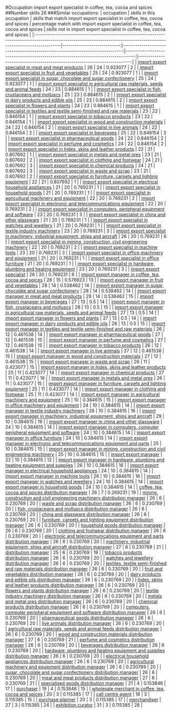 #Occupation import export specialist in coffee, tea, cocoa and spices
##Number skills 26
###Similar occupations:
| occupation                                                                                                                                                              |   skills in this occupation |   skills that match import export specialist in coffee, tea, cocoa and spices |   percentage match with import export specialist in coffee, tea, cocoa and spices |   skills not in import export specialist in coffee, tea, cocoa and spices |
|:------------------------------------------------------------------------------------------------------------------------------------------------------------------------|----------------------------:|------------------------------------------------------------------------------:|----------------------------------------------------------------------------------:|--------------------------------------------------------------------------:|
| [import export specialist in meat and meat products](import_export_specialist_in_meat_and_meat_products.md)                                                             |                          26 |                                                                            24 |                                                                          0.923077 |                                                                         2 |
| [import export specialist in fruit and vegetables](import_export_specialist_in_fruit_and_vegetables.md)                                                                 |                          25 |                                                                            24 |                                                                          0.923077 |                                                                         1 |
| [import export specialist in sugar, chocolate and sugar confectionery](import_export_specialist_in_sugar,_chocolate_and_sugar_confectionery.md)                         |                          25 |                                                                            24 |                                                                          0.923077 |                                                                         1 |
| [import export specialist in agricultural raw materials, seeds and animal feeds](import_export_specialist_in_agricultural_raw_materials,_seeds_and_animal_feeds.md)     |                          24 |                                                                            23 |                                                                          0.884615 |                                                                         1 |
| [import export specialist in  fish, crustaceans and molluscs](import_export_specialist_in__fish,_crustaceans_and_molluscs.md)                                           |                          25 |                                                                            23 |                                                                          0.884615 |                                                                         2 |
| [import export specialist in dairy products and edible oils](import_export_specialist_in_dairy_products_and_edible_oils.md)                                             |                          25 |                                                                            23 |                                                                          0.884615 |                                                                         2 |
| [import export specialist in flowers and plants](import_export_specialist_in_flowers_and_plants.md)                                                                     |                          24 |                                                                            23 |                                                                          0.884615 |                                                                         1 |
| [import export specialist in textiles and textile semi-finished and raw materials](import_export_specialist_in_textiles_and_textile_semi-finished_and_raw_materials.md) |                          23 |                                                                            22 |                                                                          0.846154 |                                                                         1 |
| [import export specialist in tobacco products](import_export_specialist_in_tobacco_products.md)                                                                         |                          23 |                                                                            22 |                                                                          0.846154 |                                                                         1 |
| [import export specialist in wood and construction materials](import_export_specialist_in_wood_and_construction_materials.md)                                           |                          24 |                                                                            22 |                                                                          0.846154 |                                                                         2 |
| [import export specialist in live animals](import_export_specialist_in_live_animals.md)                                                                                 |                          24 |                                                                            22 |                                                                          0.846154 |                                                                         2 |
| [import export specialist in beverages](import_export_specialist_in_beverages.md)                                                                                       |                          25 |                                                                            22 |                                                                          0.846154 |                                                                         3 |
| [import export specialist in pharmaceutical goods](import_export_specialist_in_pharmaceutical_goods.md)                                                                 |                          24 |                                                                            22 |                                                                          0.846154 |                                                                         2 |
| [import export specialist in perfume and cosmetics](import_export_specialist_in_perfume_and_cosmetics.md)                                                               |                          24 |                                                                            22 |                                                                          0.846154 |                                                                         2 |
| [import export specialist in hides, skins and leather products](import_export_specialist_in_hides,_skins_and_leather_products.md)                                       |                          22 |                                                                            21 |                                                                          0.807692 |                                                                         1 |
| [import export specialist in metals and metal ores](import_export_specialist_in_metals_and_metal_ores.md)                                                               |                          23 |                                                                            21 |                                                                          0.807692 |                                                                         2 |
| [import export specialist in clothing and footwear](import_export_specialist_in_clothing_and_footwear.md)                                                               |                          24 |                                                                            21 |                                                                          0.807692 |                                                                         3 |
| [import export specialist in chemical products](import_export_specialist_in_chemical_products.md)                                                                       |                          24 |                                                                            21 |                                                                          0.807692 |                                                                         3 |
| [import export specialist in waste and scrap](import_export_specialist_in_waste_and_scrap.md)                                                                           |                          23 |                                                                            21 |                                                                          0.807692 |                                                                         2 |
| [import export specialist in furniture, carpets and lighting equipment](import_export_specialist_in_furniture,_carpets_and_lighting_equipment.md)                       |                          22 |                                                                            21 |                                                                          0.807692 |                                                                         1 |
| [import export specialist in electrical household appliances](import_export_specialist_in_electrical_household_appliances.md)                                           |                          21 |                                                                            20 |                                                                          0.769231 |                                                                         1 |
| [import export specialist in household goods](import_export_specialist_in_household_goods.md)                                                                           |                          21 |                                                                            20 |                                                                          0.769231 |                                                                         1 |
| [import export specialist in agricultural machinery and equipment](import_export_specialist_in_agricultural_machinery_and_equipment.md)                                 |                          22 |                                                                            20 |                                                                          0.769231 |                                                                         2 |
| [import export specialist in electronic and telecommunications equipment](import_export_specialist_in_electronic_and_telecommunications_equipment.md)                   |                          22 |                                                                            20 |                                                                          0.769231 |                                                                         2 |
| [import export specialist in computers, peripheral equipment and software](import_export_specialist_in_computers,_peripheral_equipment_and_software.md)                 |                          23 |                                                                            20 |                                                                          0.769231 |                                                                         3 |
| [import export specialist in china and other glassware](import_export_specialist_in_china_and_other_glassware.md)                                                       |                          21 |                                                                            20 |                                                                          0.769231 |                                                                         1 |
| [import export specialist in watches and jewellery](import_export_specialist_in_watches_and_jewellery.md)                                                               |                          21 |                                                                            20 |                                                                          0.769231 |                                                                         1 |
| [import export specialist in textile industry machinery](import_export_specialist_in_textile_industry_machinery.md)                                                     |                          23 |                                                                            20 |                                                                          0.769231 |                                                                         3 |
| [import export specialist in machinery, industrial equipment, ships and aircraft](import_export_specialist_in_machinery,_industrial_equipment,_ships_and_aircraft.md)   |                          26 |                                                                            20 |                                                                          0.769231 |                                                                         6 |
| [import export specialist in mining, construction, civil engineering machinery](import_export_specialist_in_mining,_construction,_civil_engineering_machinery.md)       |                          22 |                                                                            20 |                                                                          0.769231 |                                                                         2 |
| [import export specialist in machine tools](import_export_specialist_in_machine_tools.md)                                                                               |                          23 |                                                                            20 |                                                                          0.769231 |                                                                         3 |
| [import export specialist in office machinery and equipment](import_export_specialist_in_office_machinery_and_equipment.md)                                             |                          21 |                                                                            20 |                                                                          0.769231 |                                                                         1 |
| [import export specialist in office furniture](import_export_specialist_in_office_furniture.md)                                                                         |                          21 |                                                                            20 |                                                                          0.769231 |                                                                         1 |
| [import export specialist in hardware, plumbing and heating equipment](import_export_specialist_in_hardware,_plumbing_and_heating_equipment.md)                         |                          23 |                                                                            20 |                                                                          0.769231 |                                                                         3 |
| [import export specialist](import_export_specialist.md)                                                                                                                 |                          26 |                                                                            20 |                                                                          0.769231 |                                                                         6 |
| [import export manager in coffee, tea, cocoa and spices](import_export_manager_in_coffee,_tea,_cocoa_and_spices.md)                                                     |                          28 |                                                                            15 |                                                                          0.576923 |                                                                        13 |
| [import export manager in fruit and vegetables](import_export_manager_in_fruit_and_vegetables.md)                                                                       |                          28 |                                                                            14 |                                                                          0.538462 |                                                                        14 |
| [import export manager in sugar, chocolate and sugar confectionery](import_export_manager_in_sugar,_chocolate_and_sugar_confectionery.md)                               |                          28 |                                                                            14 |                                                                          0.538462 |                                                                        14 |
| [import export manager in meat and meat products](import_export_manager_in_meat_and_meat_products.md)                                                                   |                          29 |                                                                            14 |                                                                          0.538462 |                                                                        15 |
| [import export manager in beverages](import_export_manager_in_beverages.md)                                                                                             |                          27 |                                                                            13 |                                                                          0.5      |                                                                        14 |
| [import export manager in fish, crustaceans and molluscs](import_export_manager_in_fish,_crustaceans_and_molluscs.md)                                                   |                          28 |                                                                            13 |                                                                          0.5      |                                                                        15 |
| [import export manager in agricultural raw materials, seeds and animal feeds](import_export_manager_in_agricultural_raw_materials,_seeds_and_animal_feeds.md)           |                          27 |                                                                            13 |                                                                          0.5      |                                                                        14 |
| [import export manager in flowers and plants](import_export_manager_in_flowers_and_plants.md)                                                                           |                          27 |                                                                            13 |                                                                          0.5      |                                                                        14 |
| [import export manager in dairy products and edible oils](import_export_manager_in_dairy_products_and_edible_oils.md)                                                   |                          28 |                                                                            13 |                                                                          0.5      |                                                                        15 |
| [import export manager in textiles and textile semi-finished and raw materials](import_export_manager_in_textiles_and_textile_semi-finished_and_raw_materials.md)       |                          26 |                                                                            12 |                                                                          0.461538 |                                                                        14 |
| [import export manager in pharmaceutical goods](import_export_manager_in_pharmaceutical_goods.md)                                                                       |                          27 |                                                                            12 |                                                                          0.461538 |                                                                        15 |
| [import export manager in perfume and cosmetics](import_export_manager_in_perfume_and_cosmetics.md)                                                                     |                          27 |                                                                            12 |                                                                          0.461538 |                                                                        15 |
| [import export manager in tobacco products](import_export_manager_in_tobacco_products.md)                                                                               |                          26 |                                                                            12 |                                                                          0.461538 |                                                                        14 |
| [import export manager in live animals](import_export_manager_in_live_animals.md)                                                                                       |                          27 |                                                                            12 |                                                                          0.461538 |                                                                        15 |
| [import export manager in wood and construction materials](import_export_manager_in_wood_and_construction_materials.md)                                                 |                          27 |                                                                            12 |                                                                          0.461538 |                                                                        15 |
| [import export manager in waste and scrap](import_export_manager_in_waste_and_scrap.md)                                                                                 |                          26 |                                                                            11 |                                                                          0.423077 |                                                                        15 |
| [import export manager in hides, skins and leather products](import_export_manager_in_hides,_skins_and_leather_products.md)                                             |                          25 |                                                                            11 |                                                                          0.423077 |                                                                        14 |
| [import export manager in chemical products](import_export_manager_in_chemical_products.md)                                                                             |                          27 |                                                                            11 |                                                                          0.423077 |                                                                        16 |
| [import export manager in metals and metal ores](import_export_manager_in_metals_and_metal_ores.md)                                                                     |                          26 |                                                                            11 |                                                                          0.423077 |                                                                        15 |
| [import export manager in furniture, carpets and lighting equipment](import_export_manager_in_furniture,_carpets_and_lighting_equipment.md)                             |                          25 |                                                                            11 |                                                                          0.423077 |                                                                        14 |
| [import export manager in clothing and footwear](import_export_manager_in_clothing_and_footwear.md)                                                                     |                          25 |                                                                            11 |                                                                          0.423077 |                                                                        14 |
| [import export manager in agricultural machinery and equipment](import_export_manager_in_agricultural_machinery_and_equipment.md)                                       |                          25 |                                                                            10 |                                                                          0.384615 |                                                                        15 |
| [import export manager in office machinery and equipment](import_export_manager_in_office_machinery_and_equipment.md)                                                   |                          24 |                                                                            10 |                                                                          0.384615 |                                                                        14 |
| [import export manager in textile industry machinery](import_export_manager_in_textile_industry_machinery.md)                                                           |                          26 |                                                                            10 |                                                                          0.384615 |                                                                        16 |
| [import export manager in machinery, industrial equipment, ships and aircraft](import_export_manager_in_machinery,_industrial_equipment,_ships_and_aircraft.md)         |                          29 |                                                                            10 |                                                                          0.384615 |                                                                        19 |
| [import export manager in china and other glassware](import_export_manager_in_china_and_other_glassware.md)                                                             |                          24 |                                                                            10 |                                                                          0.384615 |                                                                        14 |
| [import export manager in computers, computer peripheral equipment and software](import_export_manager_in_computers,_computer_peripheral_equipment_and_software.md)     |                          24 |                                                                            10 |                                                                          0.384615 |                                                                        14 |
| [import export manager in office furniture](import_export_manager_in_office_furniture.md)                                                                               |                          24 |                                                                            10 |                                                                          0.384615 |                                                                        14 |
| [import export manager in electronic and telecommunications equipment and parts](import_export_manager_in_electronic_and_telecommunications_equipment_and_parts.md)     |                          25 |                                                                            10 |                                                                          0.384615 |                                                                        15 |
| [import export manager in mining, construction and civil engineering machinery](import_export_manager_in_mining,_construction_and_civil_engineering_machinery.md)       |                          25 |                                                                            10 |                                                                          0.384615 |                                                                        15 |
| [import export manager](import_export_manager.md)                                                                                                                       |                          22 |                                                                            10 |                                                                          0.384615 |                                                                        12 |
| [import export manager in hardware, plumbing and heating equipment and supplies](import_export_manager_in_hardware,_plumbing_and_heating_equipment_and_supplies.md)     |                          26 |                                                                            10 |                                                                          0.384615 |                                                                        16 |
| [import export manager in electrical household appliances](import_export_manager_in_electrical_household_appliances.md)                                                 |                          24 |                                                                            10 |                                                                          0.384615 |                                                                        14 |
| [import export manager in machine tools](import_export_manager_in_machine_tools.md)                                                                                     |                          26 |                                                                            10 |                                                                          0.384615 |                                                                        16 |
| [import export manager in watches and jewellery](import_export_manager_in_watches_and_jewellery.md)                                                                     |                          24 |                                                                            10 |                                                                          0.384615 |                                                                        14 |
| [import export manager in household goods](import_export_manager_in_household_goods.md)                                                                                 |                          24 |                                                                            10 |                                                                          0.384615 |                                                                        14 |
| [coffee, tea, cocoa and spices distribution manager](coffee,_tea,_cocoa_and_spices_distribution_manager.md)                                                             |                          26 |                                                                             7 |                                                                          0.269231 |                                                                        19 |
| [mining, construction and civil engineering machinery distribution manager](mining,_construction_and_civil_engineering_machinery_distribution_manager.md)               |                          26 |                                                                             6 |                                                                          0.230769 |                                                                        20 |
| [waste and scrap distribution manager](waste_and_scrap_distribution_manager.md)                                                                                         |                          26 |                                                                             6 |                                                                          0.230769 |                                                                        20 |
| [fish, crustaceans and molluscs distribution manager](fish,_crustaceans_and_molluscs_distribution_manager.md)                                                           |                          26 |                                                                             6 |                                                                          0.230769 |                                                                        20 |
| [china and glassware distribution manager](china_and_glassware_distribution_manager.md)                                                                                 |                          26 |                                                                             6 |                                                                          0.230769 |                                                                        20 |
| [furniture, carpets and lighting equipment distribution manager](furniture,_carpets_and_lighting_equipment_distribution_manager.md)                                     |                          26 |                                                                             6 |                                                                          0.230769 |                                                                        20 |
| [household goods distribution manager](household_goods_distribution_manager.md)                                                                                         |                          26 |                                                                             6 |                                                                          0.230769 |                                                                        20 |
| [clothing and footwear distribution manager](clothing_and_footwear_distribution_manager.md)                                                                             |                          26 |                                                                             6 |                                                                          0.230769 |                                                                        20 |
| [electronic and telecommunications equipment and parts distribution manager](electronic_and_telecommunications_equipment_and_parts_distribution_manager.md)             |                          26 |                                                                             6 |                                                                          0.230769 |                                                                        20 |
| [machinery, industrial equipment, ships and aircraft distribution manager](machinery,_industrial_equipment,_ships_and_aircraft_distribution_manager.md)                 |                          27 |                                                                             6 |                                                                          0.230769 |                                                                        21 |
| [distribution manager](distribution_manager.md)                                                                                                                         |                          25 |                                                                             6 |                                                                          0.230769 |                                                                        19 |
| [tobacco products distribution manager](tobacco_products_distribution_manager.md)                                                                                       |                          26 |                                                                             6 |                                                                          0.230769 |                                                                        20 |
| [watches and jewellery distribution manager](watches_and_jewellery_distribution_manager.md)                                                                             |                          26 |                                                                             6 |                                                                          0.230769 |                                                                        20 |
| [textiles, textile semi-finished and raw materials distribution manager](textiles,_textile_semi-finished_and_raw_materials_distribution_manager.md)                     |                          26 |                                                                             6 |                                                                          0.230769 |                                                                        20 |
| [fruit and vegetables distribution manager](fruit_and_vegetables_distribution_manager.md)                                                                               |                          26 |                                                                             6 |                                                                          0.230769 |                                                                        20 |
| [dairy products and edible oils distribution manager](dairy_products_and_edible_oils_distribution_manager.md)                                                           |                          26 |                                                                             6 |                                                                          0.230769 |                                                                        20 |
| [hides, skins and leather products distribution manager](hides,_skins_and_leather_products_distribution_manager.md)                                                     |                          26 |                                                                             6 |                                                                          0.230769 |                                                                        20 |
| [flowers and plants distribution manager](flowers_and_plants_distribution_manager.md)                                                                                   |                          26 |                                                                             6 |                                                                          0.230769 |                                                                        20 |
| [textile industry machinery distribution manager](textile_industry_machinery_distribution_manager.md)                                                                   |                          26 |                                                                             6 |                                                                          0.230769 |                                                                        20 |
| [metals and metal ores distribution manager](metals_and_metal_ores_distribution_manager.md)                                                                             |                          26 |                                                                             6 |                                                                          0.230769 |                                                                        20 |
| [chemical products distribution manager](chemical_products_distribution_manager.md)                                                                                     |                          26 |                                                                             6 |                                                                          0.230769 |                                                                        20 |
| [computers, computer peripheral equipment and software distribution manager](computers,_computer_peripheral_equipment_and_software_distribution_manager.md)             |                          26 |                                                                             6 |                                                                          0.230769 |                                                                        20 |
| [pharmaceutical goods distribution manager](pharmaceutical_goods_distribution_manager.md)                                                                               |                          26 |                                                                             6 |                                                                          0.230769 |                                                                        20 |
| [live animals distribution manager](live_animals_distribution_manager.md)                                                                                               |                          26 |                                                                             6 |                                                                          0.230769 |                                                                        20 |
| [agricultural raw materials, seeds and animal feeds distribution manager](agricultural_raw_materials,_seeds_and_animal_feeds_distribution_manager.md)                   |                          26 |                                                                             6 |                                                                          0.230769 |                                                                        20 |
| [wood and construction materials distribution manager](wood_and_construction_materials_distribution_manager.md)                                                         |                          27 |                                                                             6 |                                                                          0.230769 |                                                                        21 |
| [perfume and cosmetics distribution manager](perfume_and_cosmetics_distribution_manager.md)                                                                             |                          26 |                                                                             6 |                                                                          0.230769 |                                                                        20 |
| [beverages distribution manager](beverages_distribution_manager.md)                                                                                                     |                          26 |                                                                             6 |                                                                          0.230769 |                                                                        20 |
| [hardware, plumbing and heating equipment and supplies distribution manager](hardware,_plumbing_and_heating_equipment_and_supplies_distribution_manager.md)             |                          26 |                                                                             6 |                                                                          0.230769 |                                                                        20 |
| [electrical household appliances distribution manager](electrical_household_appliances_distribution_manager.md)                                                         |                          26 |                                                                             6 |                                                                          0.230769 |                                                                        20 |
| [agricultural machinery and equipment distribution manager](agricultural_machinery_and_equipment_distribution_manager.md)                                               |                          26 |                                                                             6 |                                                                          0.230769 |                                                                        20 |
| [sugar, chocolate and sugar confectionery distribution manager](sugar,_chocolate_and_sugar_confectionery_distribution_manager.md)                                       |                          26 |                                                                             6 |                                                                          0.230769 |                                                                        20 |
| [meat and meat products distribution manager](meat_and_meat_products_distribution_manager.md)                                                                           |                          27 |                                                                             6 |                                                                          0.230769 |                                                                        21 |
| [specialised goods distribution manager](specialised_goods_distribution_manager.md)                                                                                     |                          21 |                                                                             4 |                                                                          0.153846 |                                                                        17 |
| [purchaser](purchaser.md)                                                                                                                                               |                          19 |                                                                             4 |                                                                          0.153846 |                                                                        15 |
| [wholesale merchant in coffee, tea, cocoa and spices](wholesale_merchant_in_coffee,_tea,_cocoa_and_spices.md)                                                           |                          20 |                                                                             3 |                                                                          0.115385 |                                                                        17 |
| [call centre agent](call_centre_agent.md)                                                                                                                               |                          18 |                                                                             3 |                                                                          0.115385 |                                                                        15 |
| [purchase planner](purchase_planner.md)                                                                                                                                 |                          20 |                                                                             3 |                                                                          0.115385 |                                                                        17 |
| [merchandiser](merchandiser.md)                                                                                                                                         |                          27 |                                                                             3 |                                                                          0.115385 |                                                                        24 |
| [exhibition curator](exhibition_curator.md)                                                                                                                             |                          31 |                                                                             3 |                                                                          0.115385 |                                                                        28 |

